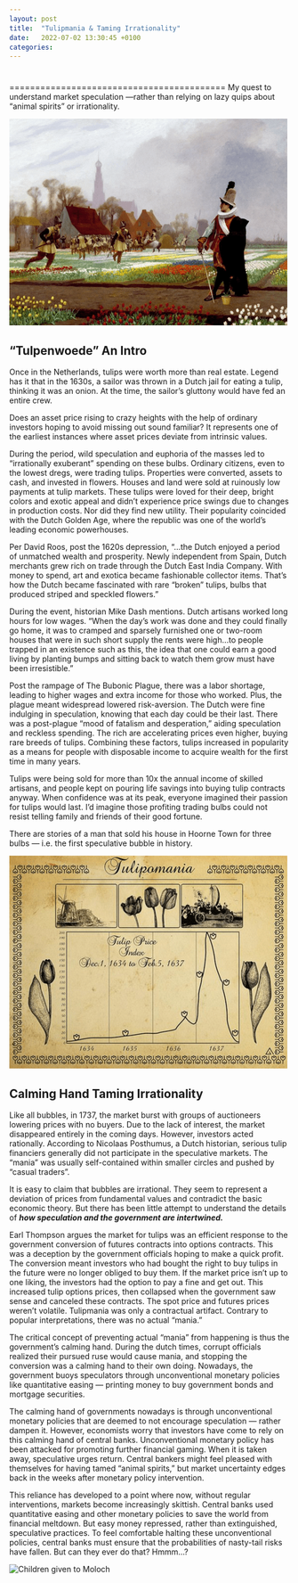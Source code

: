 ```yaml
---
layout: post
title:  "Tulipmania & Taming Irrationality"
date:   2022-07-02 13:30:45 +0100
categories:
---
```

#
==========================================
My quest to understand market speculation —rather than relying on lazy quips about “animal spirits” or irrationality.

![Children given to Moloch](/assets/images/tulip/tulip_1.png)

## “Tulpenwoede” An Intro

Once in the Netherlands, tulips were worth more than real estate. Legend has it that in the 1630s, a sailor was thrown in a Dutch jail for eating a tulip, thinking it was an onion. At the time, the sailor’s gluttony would have fed an entire crew.

Does an asset price rising to crazy heights with the help of ordinary investors hoping to avoid missing out sound familiar? It represents one of the earliest instances where asset prices deviate from intrinsic values.

During the period, wild speculation and euphoria of the masses led to “irrationally exuberant” spending on these bulbs. Ordinary citizens, even to the lowest dregs, were trading tulips. Properties were converted, assets to cash, and invested in flowers. Houses and land were sold at ruinously low payments at tulip markets.
These tulips were loved for their deep, bright colors and exotic appeal and didn’t experience price swings due to changes in production costs. Nor did they find new utility. Their popularity coincided with the Dutch Golden Age, where the republic was one of the world’s leading economic powerhouses.

Per David Roos, post the 1620s depression, “…the Dutch enjoyed a period of unmatched wealth and prosperity. Newly independent from Spain, Dutch merchants grew rich on trade through the Dutch East India Company. With money to spend, art and exotica became fashionable collector items. That’s how the Dutch became fascinated with rare “broken” tulips, bulbs that produced striped and speckled flowers.”

During the event, historian Mike Dash mentions. Dutch artisans worked long hours for low wages. “When the day’s work was done and they could finally go home, it was to cramped and sparsely furnished one or two-room houses that were in such short supply the rents were high…to people trapped in an existence such as this, the idea that one could earn a good living by planting bumps and sitting back to watch them grow must have been irresistible.”

Post the rampage of The Bubonic Plague, there was a labor shortage, leading to higher wages and extra income for those who worked. Plus, the plague meant widespread lowered risk-aversion. The Dutch were fine indulging in speculation, knowing that each day could be their last. There was a post-plague “mood of fatalism and desperation,” aiding speculation and reckless spending. The rich are accelerating prices even higher, buying rare breeds of tulips. Combining these factors, tulips increased in popularity as a means for people with disposable income to acquire wealth for the first time in many years.

Tulips were being sold for more than 10x the annual income of skilled artisans, and people kept on pouring life savings into buying tulip contracts anyway. When confidence was at its peak, everyone imagined their passion for tulips would last. I’d imagine those profiting trading bulbs could not resist telling family and friends of their good fortune.

There are stories of a man that sold his house in Hoorne Town for three bulbs — i.e. the first speculative bubble in history.


![Children given to Moloch](/assets/images/tulip/tulip_2.png)
## Calming Hand Taming Irrationality

Like all bubbles, in 1737, the market burst with groups of auctioneers lowering prices with no buyers. Due to the lack of interest, the market disappeared entirely in the coming days. However, investors acted rationally. According to Nicolaas Posthumus, a Dutch historian, serious tulip financiers generally did not participate in the speculative markets. The “mania” was usually self-contained within smaller circles and pushed by “casual traders”.

It is easy to claim that bubbles are irrational. They seem to represent a deviation of prices from fundamental values and contradict the basic economic theory. But there has been little attempt to understand the details of ***how speculation and the government are intertwined.***

Earl Thompson argues the market for tulips was an efficient response to the government conversion of futures contracts into options contracts. This was a deception by the government officials hoping to make a quick profit. The conversion meant investors who had bought the right to buy tulips in the future were no longer obliged to buy them. If the market price isn’t up to one liking, the investors had the option to pay a fine and get out. This increased tulip options prices, then collapsed when the government saw sense and canceled these contracts. The spot price and futures prices weren’t volatile. Tulipmania was only a contractual artifact. Contrary to popular interpretations, there was no actual “mania.”

The critical concept of preventing actual “mania” from happening is thus the government’s calming hand. During the dutch times, corrupt officials realized their pursued ruse would cause mania, and stopping the conversion was a calming hand to their own doing. Nowadays, the government buoys speculators through unconventional monetary policies like quantitative easing — printing money to buy government bonds and mortgage securities.

The calming hand of governments nowadays is through unconventional monetary policies that are deemed to not encourage speculation — rather dampen it. However, economists worry that investors have come to rely on this calming hand of central banks. Unconventional monetary policy has been attacked for promoting further financial gaming. When it is taken away, speculative urges return. Central bankers might feel pleased with themselves for having tamed “animal spirits,” but market uncertainty edges back in the weeks after monetary policy intervention.

This reliance has developed to a point where now, without regular interventions, markets become increasingly skittish. Central banks used quantitative easing and other monetary policies to save the world from financial meltdown. But easy money repressed, rather than extinguished, speculative practices. To feel comfortable halting these unconventional policies, central banks must ensure that the probabilities of nasty-tail risks have fallen. But can they ever do that? Hmmm...?

![Children given to Moloch](/assets/images/tulip/tulip_3.png)
